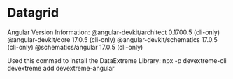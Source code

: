 # Datagrid

Angular Version Information:
@angular-devkit/architect    0.1700.5 (cli-only)
@angular-devkit/core         17.0.5 (cli-only)
@angular-devkit/schematics   17.0.5 (cli-only)
@schematics/angular          17.0.5 (cli-only)

Used this commad to install the DataExtreme Library:
npx -p devextreme-cli devextreme add devextreme-angular

